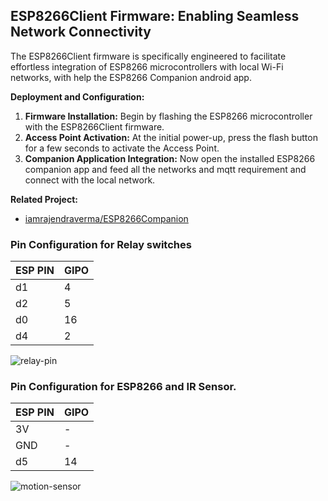 ## ESP8266Client Firmware: Enabling Seamless Network Connectivity

The ESP8266Client firmware is specifically engineered to facilitate effortless integration of ESP8266 microcontrollers with local Wi-Fi networks, with help the ESP8266 Companion android app.

**Deployment and Configuration:**

1.  **Firmware Installation:** Begin by flashing the ESP8266 microcontroller with the ESP8266Client firmware.
2.  **Access Point Activation:** At the initial power-up, press the flash button for a few seconds to activate the Access Point.
3.  **Companion Application Integration:** Now open the installed ESP8266 companion app and feed all the networks  and mqtt requirement and connect with the local network.

**Related Project:**

* [iamrajendraverma/ESP8266Companion](https://github.com/iamrajendraverma/ESP8266Companion)


### Pin Configuration for Relay switches

|  ESP PIN | GIPO  |
|---|---|
| d1 | 4 |
| d2 | 5 |
| d0 | 16 |
| d4 | 2 |

![relay-pin](https://github.com/user-attachments/assets/46700ecc-fd2d-4c49-b54d-ca26e1e30b9d)


### Pin Configuration for ESP8266 and IR Sensor. 

|  ESP PIN | GIPO  |
|---|---|
| 3V | - |
| GND | - |
| d5 | 14 |

![motion-sensor](https://github.com/user-attachments/assets/f074ba75-5204-4f0f-9c94-78fbfd3c841c)

